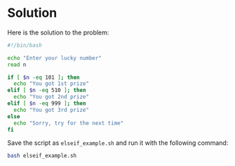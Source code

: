 # Solution

Here is the solution to the problem:

```bash
#!/bin/bash

echo "Enter your lucky number"
read n

if [ $n -eq 101 ]; then
  echo "You got 1st prize"
elif [ $n -eq 510 ]; then
  echo "You got 2nd prize"
elif [ $n -eq 999 ]; then
  echo "You got 3rd prize"
else
  echo "Sorry, try for the next time"
fi
```

Save the script as `elseif_example.sh` and run it with the following command:

```bash
bash elseif_example.sh
```
